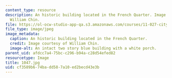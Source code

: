 ```yaml
---
content_type: resource
description: An historic building located in the French Quarter. Image courtesy of
  William Chin.
file: https://ol-ocw-studio-app-qa.s3.amazonaws.com/courses/11-027-city-to-city-comparing-researching-and-writing-about-cities-new-orleans-spring-2011/cf3589b674badd587a10ed2becd43e3b_1047.jpg
file_type: image/jpeg
image_metadata:
  caption: An historic building located in the French Quarter.
  credit: Image courtesy of William Chin.
  image-alt: An intact two story blue building with a white porch.
parent_uid: afdcc7a4-75bc-c296-b94a-c28d54efed82
resourcetype: Image
title: 1047.jpg
uid: cf3589b6-74ba-dd58-7a10-ed2becd43e3b
---
```

